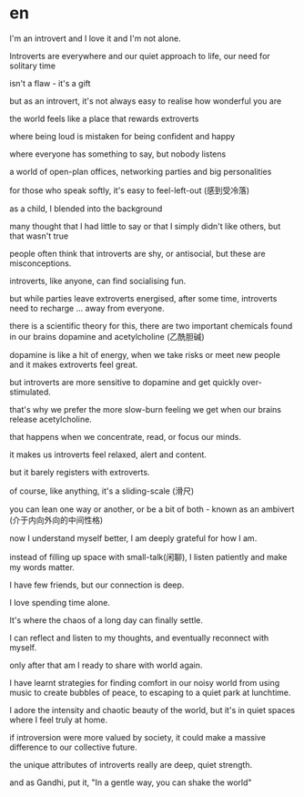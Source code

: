 # en

I'm an introvert and I love it and I'm not alone.

Introverts are everywhere and our quiet approach to life, our need for solitary time

isn't a flaw - it's a gift

but as an introvert, it's not always easy to realise how wonderful you are

the world feels like a place that rewards extroverts

where being loud is mistaken for being confident and happy

where everyone has something to say, but nobody listens

a world of open-plan offices, networking parties and big personalities

for those who speak softly, it's easy to feel-left-out (感到受冷落)

as a child, I blended into the background

many thought that I had little to say or that I simply didn't like others, but that wasn't true

people often think that introverts are shy, or antisocial, but these are misconceptions.

introverts, like anyone, can find socialising fun.

but while parties leave extroverts energised, after some time, introverts need to recharge ... away from everyone.

there is a scientific theory for this, there are two important chemicals found in our brains dopamine and acetylcholine (乙酰胆碱)

dopamine is like a hit of energy, when we take risks or meet new people and it makes extroverts feel great.

but introverts are more sensitive to dopamine and get quickly over-stimulated.

that's why we prefer the more slow-burn feeling we get when our brains release acetylcholine.

that happens when we concentrate, read, or focus our minds.

it makes us introverts feel relaxed, alert and content.

but it barely registers with extroverts.

of course, like anything, it's a sliding-scale (滑尺)

you can lean one way or another, or be a bit of both - known as an ambivert (介于内向外向的中间性格)

now I understand myself better, I am deeply grateful for how I am.

instead of filling up space with small-talk(闲聊), I listen patiently and make my words matter.

I have few friends, but our connection is deep.

I love spending time alone.

It's where the chaos of a long day can finally settle.

I can reflect and listen to my thoughts, and eventually reconnect with myself.

only after that am I ready to share with world again.

I have learnt strategies for finding comfort in our noisy world from using music to create bubbles of peace, to escaping to a quiet park at lunchtime.

I adore the intensity and chaotic beauty of the world, but it's in quiet spaces where I feel truly at home.

if introversion were more valued by society, it could make a massive difference to our collective future.

the unique attributes of introverts really are deep, quiet strength.

and as Gandhi, put it, "In a gentle way, you can shake the world"

